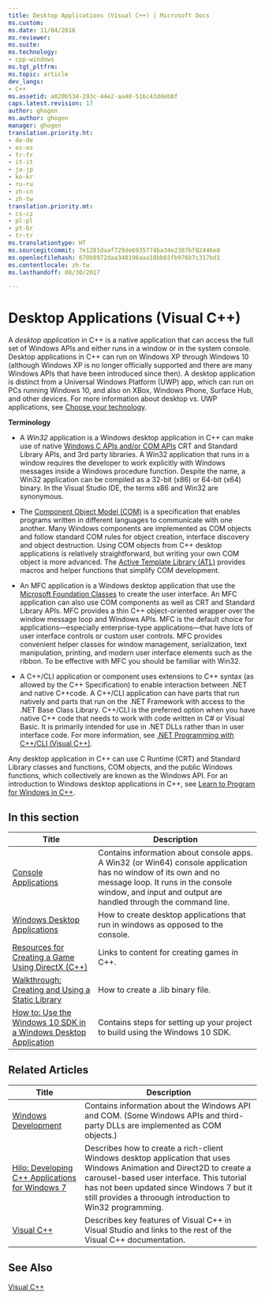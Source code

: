 ```yaml
---
title: Desktop Applications (Visual C++) | Microsoft Docs
ms.custom: 
ms.date: 11/04/2016
ms.reviewer: 
ms.suite: 
ms.technology:
- cpp-windows
ms.tgt_pltfrm: 
ms.topic: article
dev_langs:
- C++
ms.assetid: a020b534-293c-44e2-aa48-516c43ddeb8f
caps.latest.revision: 17
author: ghogen
ms.author: ghogen
manager: ghogen
translation.priority.ht:
- de-de
- es-es
- fr-fr
- it-it
- ja-jp
- ko-kr
- ru-ru
- zh-cn
- zh-tw
translation.priority.mt:
- cs-cz
- pl-pl
- pt-br
- tr-tr
ms.translationtype: HT
ms.sourcegitcommit: 7e1281daaf729de6935774ba34e2387bf82446e8
ms.openlocfilehash: 670b8972daa340196aaa18bb65fb976b7c317bd1
ms.contentlocale: zh-tw
ms.lasthandoff: 08/30/2017

---
```

# <a name="desktop-applications-visual-c"></a>Desktop Applications (Visual C++)
A *desktop application* in C++ is a native application that can access the full set of Windows APIs and either runs in a window or in the system console. Desktop applications in C++ can run on Windows XP through Windows 10 (although Windows XP is no longer officially supported and there are many Windows APIs that have been introduced since then).   A desktop application is distinct from a Universal Windows Platform (UWP) app, which can run on PCs running Windows 10, and also on XBox, Windows Phone, Surface Hub, and other devices. For more information about desktop vs. UWP applications, see [Choose your technology](https://msdn.microsoft.com/en-us/library/windows/desktop/dn614993\(v=vs.85\).aspx).  
  
 **Terminology**  
  
-   A *Win32* application is a Windows desktop application in C++ can make use of native [Windows C APIs and/or COM APIs](https://msdn.microsoft.com/en-us/library/windows/desktop/ff818516\(v=vs.85\).aspx) CRT and Standard Library  APIs, and 3rd party libraries. A Win32 application that runs in a window requires the developer to work explicitly with Windows messages inside a Windows procedure function. Despite the name, a Win32 application can be compiled as a 32-bit (x86) or 64-bit  (x64) binary. In the Visual Studio IDE, the terms x86 and Win32 are synonymous.  
  
-   The [Component Object Model (COM)](https://msdn.microsoft.com/en-us/library/windows/desktop/ms694363\(v=vs.85\).aspx) is a specification that enables programs written in different languages to communicate with one another. Many Windows components are implemented as COM objects and follow standard COM rules for object creation, interface discovery and object destruction.  Using COM objects from C++ desktop applications is relatively straightforward, but writing your own COM object is more advanced. The [Active Template Library (ATL)](../atl/atl-com-desktop-components.md) provides macros and helper functions that simplify COM development.  
  
-   An MFC application is a Windows desktop application that use the [Microsoft Foundation Classes](../mfc/mfc-desktop-applications.md) to create the user interface. An MFC application can also use COM components as well as CRT and Standard Library APIs. MFC provides a thin C++ object-oriented wrapper over the window message loop and Windows APIs. MFC is the default choice for applications—especially enterprise-type applications—that have lots of user interface controls or custom user controls. MFC provides convenient helper classes for window management, serialization, text manipulation, printing, and modern user interface elements such as the ribbon. To be effective with MFC you should be familiar with Win32.  
  
-   A C++/CLI application or component uses extensions to C++ syntax (as allowed by the C++ Specification) to enable interaction between .NET and native C++code.  A C++/CLI application can have parts that run natively and parts that run on the .NET Framework with access to the .NET Base Class Library. C++/CLI is the preferred option when you have native C++ code that needs to work with code written in C# or Visual Basic. It is primarily intended for use in .NET DLLs rather than in user interface code. For more information, see [.NET Programming with C++/CLI (Visual C++)](../dotnet/dotnet-programming-with-cpp-cli-visual-cpp.md).  
  
 Any desktop application in C++ can use C Runtime (CRT) and Standard Library classes and functions, COM objects, and the public Windows functions, which collectively are known as the Windows API. For an introduction to Windows desktop applications in C++, see [Learn to Program for Windows in C++](http://go.microsoft.com/fwlink/p/?LinkId=262281).  
  
## <a name="in-this-section"></a>In this section  
  
|Title|Description|  
|-----------|-----------------|  
|[Console Applications](../windows/console-applications-in-visual-cpp.md)|Contains information about console apps. A Win32 (or Win64) console application has no window of its own and no message loop. It runs in the console window, and input and output are handled through the command line.|  
|[Windows Desktop Applications](../windows/windows-desktop-applications-cpp.md)|How to create desktop applications that run in windows as opposed to the console.|  
|[Resources for Creating a Game Using DirectX (C++)](../windows/resources-for-creating-a-game-using-directx.md)|Links to content for creating games in C++.|  
|[Walkthrough: Creating and Using a Static Library](../windows/walkthrough-creating-and-using-a-static-library-cpp.md)|How to create a .lib binary file.|  
|[How to: Use the Windows 10 SDK in a Windows Desktop Application](../windows/how-to-use-the-windows-10-sdk-in-a-windows-desktop-application.md)|Contains steps for setting up your project to build using the Windows 10 SDK.|  
  
## <a name="related-articles"></a>Related Articles  
  
|Title|Description|  
|-----------|-----------------|  
|[Windows Development](http://go.microsoft.com/fwlink/p/?LinkId=262282)|Contains information about the Windows API and COM. (Some Windows APIs and third-party DLLs are implemented as COM objects.)|  
|[Hilo: Developing C++ Applications for Windows 7](http://go.microsoft.com/fwlink/p/?LinkId=262284)|Describes how to create a rich-client Windows desktop application that uses Windows Animation and Direct2D to create a carousel-based user interface.  This tutorial has not been updated since Windows 7 but it still provides a throough introduction to Win32 programming.|  
|[Visual C++](../visual-cpp-in-visual-studio.md)|Describes key features of Visual C++ in Visual Studio and links to the rest of the Visual C++ documentation.|  
  
## <a name="see-also"></a>See Also  
 [Visual C++](../visual-cpp-in-visual-studio.md)


